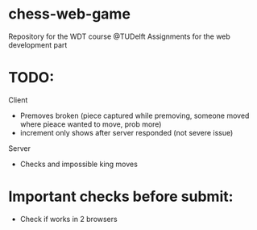# chess-web-game
Repository for the WDT course @TUDelft Assignments for the web development part

# TODO:
Client
- Premoves broken (piece captured while premoving, someone moved where pieace wanted to move, prob more)
- increment only shows after server responded (not severe issue)

Server
- Checks and impossible king moves



# Important checks before submit:
- Check if works in 2 browsers
